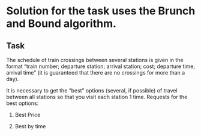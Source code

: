 # Solution for the task uses the Brunch and Bound algorithm.
## Task
The schedule of train crossings between several stations is given in the format “train number; departure station; arrival station; cost; departure time; arrival time” (it is guaranteed that there are no crossings for more than a day).

It is necessary to get the “best” options (several, if possible) of travel between all stations so that you visit each station 1 time. Requests for the best options:

1. Best Price

2. Best by time


